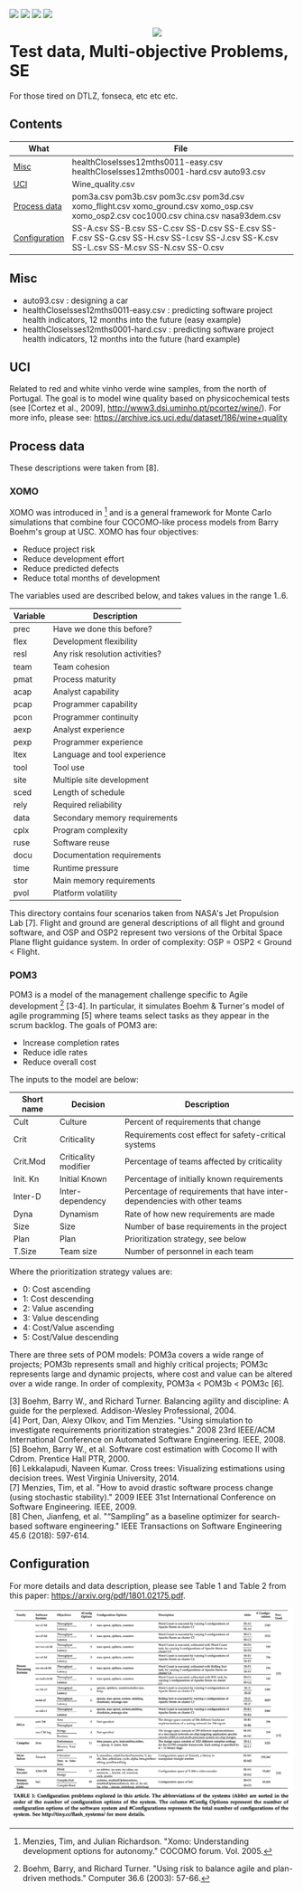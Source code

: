 <img src="https://img.shields.io/badge/tests-passing-green"> <img
src="https://img.shields.io/badge/lua-5.4-yellow"> <img
src="https://img.shields.io/badge/purpose-se--ai-blueviolet"> <img
src="https://img.shields.io/badge/platform-osx,linux-pink">

<img align=right width=250
src="https://gist.githubusercontent.com/timm/a50169221e10702307f27cc2ead9cad9/raw/92ff182a04561cd5b0497bf6abbd9527ec3016f4/logo.png">


# Test data, Multi-objective Problems, SE


For those tired on DTLZ, fonseca, etc etc etc.

## Contents

| What | File|
|------|-----|
| [Misc](#Misc) |  healthCloseIsses12mths0011-easy.csv healthCloseIsses12mths0001-hard.csv auto93.csv |
| [UCI](#UCI) | Wine_quality.csv |
| [Process data](#process_data) | pom3a.csv pom3b.csv pom3c.csv pom3d.csv xomo_flight.csv xomo_ground.csv xomo_osp.csv xomo_osp2.csv coc1000.csv china.csv nasa93dem.csv |
| [Configuration](#configuration) | SS-A.csv SS-B.csv SS-C.csv SS-D.csv SS-E.csv SS-F.csv SS-G.csv SS-H.csv SS-I.csv SS-J.csv SS-K.csv SS-L.csv SS-M.csv SS-N.csv SS-O.csv |

## Misc

- auto93.csv :  designing a car
- healthCloseIsses12mths0011-easy.csv : predicting software project health indicators,  12 months into the future (easy example)
- healthCloseIsses12mths0001-hard.csv : predicting software project health indicators,  12 months into the future (hard example)

## UCI

Related to red and white vinho verde wine samples, from the north of Portugal. The goal is to model wine quality based on physicochemical tests (see [Cortez et al., 2009], http://www3.dsi.uminho.pt/pcortez/wine/).
For more info, please see: https://archive.ics.uci.edu/dataset/186/wine+quality

## Process data


These descriptions were taken from [8].

### XOMO

XOMO was introduced in [^me05] and is a general framework for Monte Carlo simulations that combine four COCOMO-like process models from Barry Boehm's group at USC. XOMO has four objectives:
- Reduce project risk
- Reduce development effort
- Reduce predicted defects
- Reduce total months of development

The variables used are described below, and takes values in the range  1..6.

| Variable  | Description   |
|-------------- | -------------- |
| prec    | Have we done this before?     |
| flex    | Development flexibility |
| resl    | Any risk resolution activities? |
| team    | Team cohesion |
| pmat    | Process maturity |
| acap    | Analyst capability |
| pcap    | Programmer capability |
| pcon    | Programmer continuity |
| aexp    | Analyst experience |
| pexp    | Programmer experience |
| ltex    | Language and tool experience |
| tool    | Tool use |
| site    | Multiple site development |
| sced    | Length of schedule |
| rely    | Required reliability |
| data    | Secondary memory requirements |
| cplx    | Program complexity |
| ruse    | Software reuse |
| docu    | Documentation requirements |
| time    | Runtime pressure |
| stor    | Main memory requirements |
| pvol    | Platform volatility |

This directory contains four scenarios taken from NASA's Jet Propulsion Lab [7]. Flight and ground are general descriptions of all flight and ground software, and OSP and OSP2 represent two versions of the Orbital Space Plane flight guidance system. In order of complexity: OSP = OSP2 < Ground < Flight.

### POM3

POM3 is a model of the management challenge specific to Agile development [^boehm03] [3-4]. In particular, it simulates Boehm & Turner's model of agile programming [5] where teams select tasks as they appear in the scrum backlog. The goals of POM3 are:
- Increase completion rates
- Reduce idle rates
- Reduce overall cost

The inputs to the model are below:

| Short name  | Decision   | Description   |
|-------------- | -------------- | -------------- |
| Cult    | Culture     | Percent of requirements that change     |
| Crit    | Criticality | Requirements cost effect for safety-critical systems |
| Crit.Mod | Criticality modifier | Percentage of teams affected by criticality |
| Init. Kn | Initial Known | Percentage of initially known requirements |
| Inter-D | Inter-dependency | Percentage of requirements that have inter-dependencies with other teams |
| Dyna    | Dynamism | Rate of how new requirements are made |
| Size    | Size    | Number of base requirements in the project |
| Plan    | Plan | Prioritization strategy, see below |
| T.Size  | Team size | Number of personnel in each team |

Where the prioritization strategy values are:
- 0: Cost ascending
- 1: Cost descending
- 2: Value ascending
- 3: Value descending
- 4: Cost/Value ascending
- 5: Cost/Value descending

There are three sets of POM models: POM3a covers a wide range of projects; POM3b represents small and highly critical projects; POM3c represents large and dynamic projects, where cost and value can be altered over a wide range. In order of complexity, POM3a < POM3b < POM3c [6].


[^me05]: Menzies, Tim, and Julian Richardson. "Xomo: Understanding development options for autonomy." COCOMO forum. Vol. 2005.

[^boehm03]: Boehm, Barry, and Richard Turner. "Using risk to balance agile and plan-driven methods." Computer 36.6 (2003): 57-66.

[3] Boehm, Barry W., and Richard Turner. Balancing agility and discipline: A guide for the perplexed. Addison-Wesley Professional, 2004.  
[4] Port, Dan, Alexy Olkov, and Tim Menzies. "Using simulation to investigate requirements prioritization strategies." 2008 23rd IEEE/ACM International Conference on Automated Software Engineering. IEEE, 2008.     
[5] Boehm, Barry W., et al. Software cost estimation with Cocomo II with Cdrom. Prentice Hall PTR, 2000.     
[6] Lekkalapudi, Naveen Kumar. Cross trees: Visualizing estimations using decision trees. West Virginia University, 2014.     
[7] Menzies, Tim, et al. "How to avoid drastic software process change (using stochastic stability)." 2009 IEEE 31st International Conference on Software Engineering. IEEE, 2009.    
[8] Chen, Jianfeng, et al. "“Sampling” as a baseline optimizer for search-based software engineering." IEEE Transactions on Software Engineering 45.6 (2018): 597-614.

## Configuration

For more details and data description, please see Table 1 and Table 2 from this paper: https://arxiv.org/pdf/1801.02175.pdf.

<img src="/img/ss.png">

